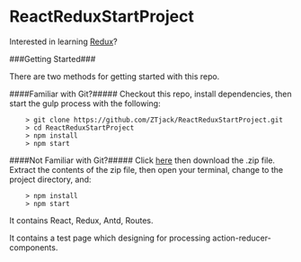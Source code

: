 # ReactReduxStartProject

Interested in learning [Redux](https://www.udemy.com/react-redux/)?

###Getting Started###

There are two methods for getting started with this repo.

####Familiar with Git?#####
Checkout this repo, install dependencies, then start the gulp process with the following:

```
	> git clone https://github.com/ZTjack/ReactReduxStartProject.git
	> cd ReactReduxStartProject
	> npm install
	> npm start
```

####Not Familiar with Git?#####
Click [here](https://github.com/ZTjack/ReactReduxStartProject/archive/master.zip) then download the .zip file.  Extract the contents of the zip file, then open your terminal, change to the project directory, and:

```
	> npm install
	> npm start
```

It contains React, Redux, Antd, Routes.

It contains a test page which designing for processing action-reducer-components.

